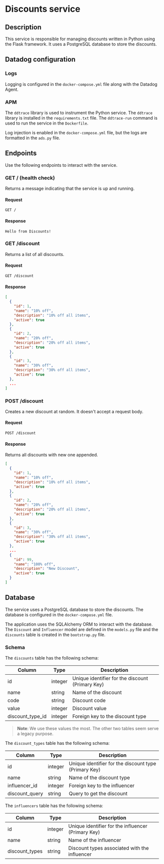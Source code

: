# Discounts service

## Description

This service is responsible for managing discounts written in Python using the Flask framework. It uses a PostgreSQL database to store the discounts.

## Datadog configuration

### Logs

Logging is configured in the `docker-compose.yml` file along with the Datadog Agent.

### APM

The `ddtrace` library is used to instrument the Python service. The `ddtrace` library is installed in the `requirements.txt` file. The `ddtrace-run` command is used to run the service in the `Dockerfile`.

Log injection is enabled in the `docker-compose.yml` file, but the logs are formatted in the `ads.py` file.

## Endpoints

Use the following endpoints to interact with the service.

### GET / (health check)

Returns a message indicating that the service is up and running.

#### Request

```text
GET /
```

#### Response

```text
Hello from Discounts!
```

### GET /discount

Returns a list of all discounts. 

#### Request

```text
GET /discount
```

#### Response

```json
[
  {
    "id": 1, 
    "name": "10% off", 
    "description": "10% off all items", 
    "active": true
  }, 
  {
    "id": 2, 
    "name": "20% off", 
    "description": "20% off all items", 
    "active": true
  }, 
  {
    "id": 3, 
    "name": "30% off", 
    "description": "30% off all items", 
    "active": true
  },
  ...
]
```

### POST /discount

Creates a new discount at random. It doesn't accept a request body.

#### Request

```text
POST /discount
```

#### Response

Returns all discounts with new one appended.

```json
[
  {
    "id": 1, 
    "name": "10% off", 
    "description": "10% off all items", 
    "active": true
  }, 
  {
    "id": 2, 
    "name": "20% off", 
    "description": "20% off all items", 
    "active": true
  }, 
  {
    "id": 3, 
    "name": "30% off", 
    "description": "30% off all items", 
    "active": true
  },
  ...
  {
    "id": 99,
    "name": "100% off",
    "description": "New Discount",
    "active": true
  }
]
```

## Database

The service uses a PostgreSQL database to store the discounts. The database is configured in the `docker-compose.yml` file.

The application uses the SQLAlchemy ORM to interact with the database. The `Discount` and `Influencer` model are defined in the `models.py` file and the `discounts` table is created in the `bootstrap.py` file.

### Schema

The `discounts` table has the following schema:

| Column | Type | Description |
| --- | --- | --- |
| id | integer | Unique identifier for the discount (Primary Key) |
| name | string | Name of the discount |
| code | string | Discount code |
| value | integer | Discount value |
| discount_type_id | integer | Foreign key to the discount type |

> **Note**: We use these values the most. The other two tables seem serve a legacy purpose.

The `discount_types` table has the following schema:

| Column | Type | Description |
| --- | --- | --- |
| id | integer | Unique identifier for the discount type (Primary Key) |
| name | string | Name of the discount type |
| influencer_id | integer | Foreign key to the influencer |
| discount_query | string | Query to get the discount |

The `influencers` table has the following schema:

| Column | Type | Description |
| --- | --- | --- |
| id | integer | Unique identifier for the influencer (Primary Key) |
| name | string | Name of the influencer |
| discount_types | string | Discount types associated with the influencer |